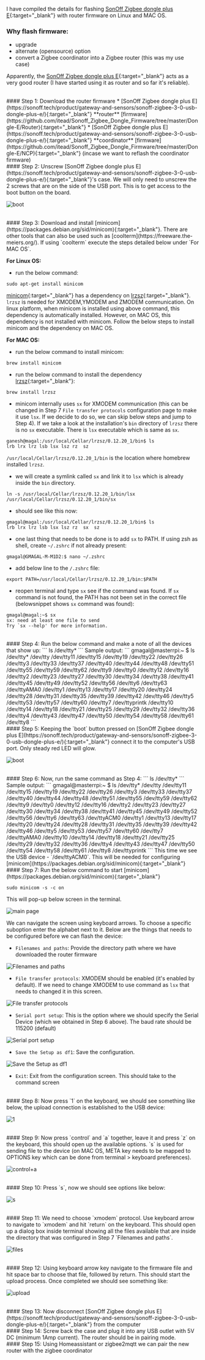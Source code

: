 I have compiled the details for flashing [SonOff Zigbee dongle plus E](https://sonoff.tech/product/gateway-and-sensors/sonoff-zigbee-3-0-usb-dongle-plus-e/){:target="_blank"} with router firmware on Linux and MAC OS.

### Why flash firmware:
- upgrade
- alternate (opensource) option
- convert a Zigbee coordinator into a Zigbee router (this was my use case)


Apparently, the [SonOff Zigbee dongle plus E](https://sonoff.tech/product/gateway-and-sensors/sonoff-zigbee-3-0-usb-dongle-plus-e/){:target="_blank"} acts as a very good router (I have started using it as router and so far it's reliable).

<br/>
#### Step 1:
Download the router firmware
* [SonOff Zigbee dongle plus E](https://sonoff.tech/product/gateway-and-sensors/sonoff-zigbee-3-0-usb-dongle-plus-e/){:target="_blank"} **router** [firmware](https://github.com/itead/Sonoff_Zigbee_Dongle_Firmware/tree/master/Dongle-E/Router){:target="_blank"}
* [SonOff Zigbee dongle plus E](https://sonoff.tech/product/gateway-and-sensors/sonoff-zigbee-3-0-usb-dongle-plus-e/){:target="_blank"} **coordinator** [firmware](https://github.com/itead/Sonoff_Zigbee_Dongle_Firmware/tree/master/Dongle-E/NCP){:target="_blank"} (incase we want to reflash the coordinator firmware)

<br/>
#### Step 2:
Unscrew [SonOff Zigbee dongle plus E](https://sonoff.tech/product/gateway-and-sensors/sonoff-zigbee-3-0-usb-dongle-plus-e/){:target="_blank"}'s case. We will only need to unscrew the 2 screws that are on the side of the USB port. This is to get access to the boot button on the board.

![boot](https://raw.githubusercontent.com/gmrock/gmrock.github.io/main/media/C51079D8-DC05-4C04-B209-061AA596CF41.jpeg)

<br/>
#### Step 3:
Download and install [minicom](https://packages.debian.org/sid/minicom){:target="_blank"}. There are other tools that can also be used such as
[coolterm](https://freeware.the-meiers.org/). If using `coolterm` execute the steps detailed below under `For MAC OS`. 

**For Linux OS:**
* run the below command:
```
sudo apt-get install minicom
```
[minicom](https://packages.debian.org/sid/minicom){:target="_blank"} has a dependency on [lrzsz](https://www.ohse.de/uwe/software/lrzsz.html){:target="_blank"}. `lrzsz` is needed for XMODEM,YMODEM and ZMODEM communication. On linux platform, when minicom is installed using above command, this dependency is automatically installed. However, on MAC OS, this dependency is not installed with minicom. Follow the below steps to install minicom and the dependency on MAC OS.

**For MAC OS:**
* run the below command to install minicom:
```
brew install minicom
```
* run the below command to install the dependency [lrzsz](https://www.ohse.de/uwe/software/lrzsz.html){:target="_blank"}:
```
brew install lrzsz
```
* minicom internally uses `sx` for XMODEM communication (this can be changed in Step 7 `File transfer protocols` configuration page to make it use `lsx`. If we decide to do so, we can skip below steps and jump to Step 4). If we take a look at the installation's `bin` directory of `lrzsz` there is no `sx` executable.
There is `lsx` executable which is same as `sx`. 

```
ganesh@magal:/usr/local/Cellar/lrzsz/0.12.20_1/bin$ ls
lrb	lrx	lrz	lsb	lsx	lsz	rz	sz
```
`/usr/local/Cellar/lrzsz/0.12.20_1/bin` is the location where homebrew installed `lrzsz`.
* we will create a symlink called `sx` and link it to `lsx` which is already inside the `bin` directory.

```
ln -s /usr/local/Cellar/lrzsz/0.12.20_1/bin/lsx /usr/local/Cellar/lrzsz/0.12.20_1/bin/sx

```
* should see like this now:
```
gmagal@magal:/usr/local/Cellar/lrzsz/0.12.20_1/bin$ ls
lrb	lrx	lrz	lsb	lsx	lsz	rz	sx	sz
```
* one last thing that needs to be done is to add `sx` to PATH. If using zsh as shell, create `~/.zshrc` if not already present:
```
gmagal@GMAGAL-M-M1D2:$ nano ~/.zshrc
```
* add below line to the `/.zshrc` file:
```
export PATH=/usr/local/Cellar/lrzsz/0.12.20_1/bin:$PATH
```
* reopen terminal and type `sx` see if the command was found. If `sx` command is not found, the PATH has not been set in the correct file (belowsnippet shows `sx` command was found):
```
gmagal@magal:~$ sx
sx: need at least one file to send
Try `sx --help' for more information.
```

<br/>
#### Step 4:
Run the below command and make a note of all the devices that show up:
```
ls /dev/tty*
```
Sample output:
```
gmagal@masterrpi:~ $ ls /dev/tty*
/dev/tty    /dev/tty11  /dev/tty15  /dev/tty19  /dev/tty22  /dev/tty26  /dev/tty3   /dev/tty33  /dev/tty37  /dev/tty40  /dev/tty44  /dev/tty48  /dev/tty51  /dev/tty55  /dev/tty59  /dev/tty62  /dev/tty9
/dev/tty0   /dev/tty12  /dev/tty16  /dev/tty2   /dev/tty23  /dev/tty27  /dev/tty30  /dev/tty34  /dev/tty38  /dev/tty41  /dev/tty45  /dev/tty49  /dev/tty52  /dev/tty56  /dev/tty6   /dev/tty63  /dev/ttyAMA0
/dev/tty1   /dev/tty13  /dev/tty17  /dev/tty20  /dev/tty24  /dev/tty28  /dev/tty31  /dev/tty35  /dev/tty39  /dev/tty42  /dev/tty46  /dev/tty5   /dev/tty53  /dev/tty57  /dev/tty60  /dev/tty7   /dev/ttyprintk
/dev/tty10  /dev/tty14  /dev/tty18  /dev/tty21  /dev/tty25  /dev/tty29  /dev/tty32  /dev/tty36  /dev/tty4   /dev/tty43  /dev/tty47  /dev/tty50  /dev/tty54  /dev/tty58  /dev/tty61  /dev/tty8
```

<br/>
#### Step 5:
Keeping the `boot` button pressed on [SonOff Zigbee dongle plus E](https://sonoff.tech/product/gateway-and-sensors/sonoff-zigbee-3-0-usb-dongle-plus-e/){:target="_blank"} connect it to the computer's USB port. Only steady red LED will glow.

![boot](https://raw.githubusercontent.com/gmrock/gmrock.github.io/main/media/52D26826-0C80-4EA5-98C3-D78BD44C0809.jpeg)

<br/>
#### Step 6:
Now, run the same command as Step 4:
```
ls /dev/tty*
```
Sample output:
```
gmagal@masterrpi:~ $ ls /dev/tty*
/dev/tty    /dev/tty11  /dev/tty15  /dev/tty19  /dev/tty22  /dev/tty26  /dev/tty3   /dev/tty33  /dev/tty37  /dev/tty40  /dev/tty44  /dev/tty48  /dev/tty51  /dev/tty55  /dev/tty59  /dev/tty62  /dev/tty9
/dev/tty0   /dev/tty12  /dev/tty16  /dev/tty2   /dev/tty23  /dev/tty27  /dev/tty30  /dev/tty34  /dev/tty38  /dev/tty41  /dev/tty45  /dev/tty49  /dev/tty52  /dev/tty56  /dev/tty6   /dev/tty63  /dev/ttyACM0
/dev/tty1   /dev/tty13  /dev/tty17  /dev/tty20  /dev/tty24  /dev/tty28  /dev/tty31  /dev/tty35  /dev/tty39  /dev/tty42  /dev/tty46  /dev/tty5   /dev/tty53  /dev/tty57  /dev/tty60  /dev/tty7   /dev/ttyAMA0
/dev/tty10  /dev/tty14  /dev/tty18  /dev/tty21  /dev/tty25  /dev/tty29  /dev/tty32  /dev/tty36  /dev/tty4   /dev/tty43  /dev/tty47  /dev/tty50  /dev/tty54  /dev/tty58  /dev/tty61  /dev/tty8   /dev/ttyprintk
```
This time we see the USB device - `/dev/ttyACM0`. This will be needed for configuring [minicom](https://packages.debian.org/sid/minicom){:target="_blank"}

<br/>
#### Step 7:
Run the below command to start [minicom](https://packages.debian.org/sid/minicom){:target="_blank"}

```
sudo minicom -s -c on
```
This will pop-up below screen in the terminal.

![main page](https://raw.githubusercontent.com/gmrock/gmrock.github.io/main/media/minicom_1.png)

We can navigate the screen using keyboard arrows. To choose a specific suboption enter the alphabet next to it.
Below are the things that needs to be configured before we can flash the device:
* `Filenames and paths`: Provide the directory path where we have downloaded the router firmware

![Filenames and paths](https://raw.githubusercontent.com/gmrock/gmrock.github.io/main/media/minicom2.png)


* `File transfer protocols`: XMODEM should be enabled (it's enabled by default). If we need to change XMODEM to use command as `lsx` that needs to changed it in this screen.

![File transfer protocols](https://raw.githubusercontent.com/gmrock/gmrock.github.io/main/media/minicom_3.png)

* `Serial port setup`: This is the option where we should specify the Serial Device (which we obtained in Step 6 above). The baud rate should be 115200 (default)

![Serial port setup](https://raw.githubusercontent.com/gmrock/gmrock.github.io/main/media/minicom4.png)

* `Save the Setup as df1`: Save the configuration.

![Save the Setup as df1](https://raw.githubusercontent.com/gmrock/gmrock.github.io/main/media/minicom_5.png)

* `Exit`: Exit from the configuration screen. This should take to the command screen

<br/>
#### Step 8:
Now press `1` on the keyboard, we should see something like below, the upload connection is established to the USB device:

![1](https://raw.githubusercontent.com/gmrock/gmrock.github.io/main/media/minicom6.png)

<br/>
#### Step 9:
Now press `control` and `a` together, leave it and press `z` on the keyboard, this should open up the available options. `s` is used for sending file to the device (on MAC OS, META key needs to be mapped to OPTIONS key which can be done from terminal > keyboard preferences).

![control+a](https://raw.githubusercontent.com/gmrock/gmrock.github.io/main/media/minicom7a.png)

<br/>
#### Step 10:
Press `s`, now we should see options like below:

![s](https://raw.githubusercontent.com/gmrock/gmrock.github.io/main/media/minicom7b.png)

<br/>
#### Step 11:
We need to choose `xmodem` protocol. Use keyboard arrow to navigate to `xmodem` and hit `return` on the keyboard. This should open up a dialog box inside terminal showing all the files available that are inside the directory that was configured in Step 7 `Filenames and paths`.

![files](https://raw.githubusercontent.com/gmrock/gmrock.github.io/main/media/minicom7c.png)

<br/>
#### Step 12:
Using keyboard arrow key navigate to the firmware file and hit space bar to choose that file, followed by return. This should start the upload
process. Once completed we should see something like:

![upload](https://raw.githubusercontent.com/gmrock/gmrock.github.io/main/media/minicom7d.png)

<br/>
#### Step 13:
Now disconnect [SonOff Zigbee dongle plus E](https://sonoff.tech/product/gateway-and-sensors/sonoff-zigbee-3-0-usb-dongle-plus-e/){:target="_blank"} from the computer

<br/>
#### Step 14:
Screw back the case and plug it into any USB outlet with 5V DC (minimum 1Amp current). The router should be in pairing mode.

<br/>
#### Step 15:
Using Homeassistant or zigbee2mqtt we can pair the new router with the zigbee coordinator

<script src="https://utteranc.es/client.js" repo="gmrock/gmrock.github.io" issue-term="pathname" label="Comments" theme="github-light" crossorigin="anonymous" async> </script> 
